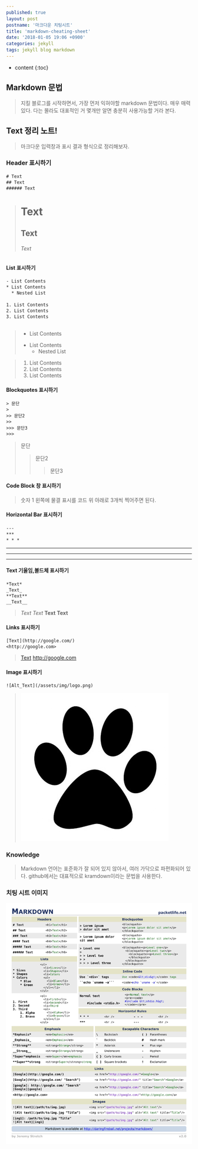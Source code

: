 ```yaml
---
published: true
layout: post
postname: '마크다운 치팅시트'
title: 'markdown-cheating-sheet'
date: '2018-01-05 19:06 +0900'
categories: jekyll
tags: jekyll blog markdown
---
```


* content
{:toc}

## Markdown 문법
> 지킬 블로그를 시작하면서, 가장 먼저 익혀야할 markdown 문법이다. 매우 매력있다.
다는 몰라도 대표적인 거 몇개만 알면 충분히 사용가능할 거라 본다.

## Text 정리 노트!

> 마크다운 입력창과 표시 결과 형식으로 정리해보자.

### Header 표시하기

```
# Text
## Text
###### Text
```
> # Text
> ## Text
> ###### Text

#### List 표시하기

```
- List Contents
* List Contents
  * Nested List
  
1. List Contents
2. List Contents
3. List Contents
  
```
> - List Contents
> * List Contents
>   * Nested List

> 1. List Contents
> 2. List Contents
> 3. List Contents

#### Blockquotes 표시하기

```
> 문단
>
>> 문단2
>>
>>> 문단3
>>>
```
> 문단
>
>> 문단2
>>
>>> 문단3
>>>

#### Code Block 창 표시하기

> 숫자 1 왼쪽에 물결 표시를 코드 위 아래로 3개씩 찍어주면 된다.

#### Horizontal Bar 표시하기

```
---
***
* * *
```
---
***
* * *

#### Text 기울임,볼드체 표시하기
```
*Text*
_Text_
**Text**
__Text__
```
> *Text*
> _Text_
> **Text**
> __Text__

#### Links 표시하기
```
[Text](http://google.com/)
<http://google.com>
```
> [Text](http://google.com/)
> <http://google.com>

#### Image 표시하기
```
![Alt_Text](/assets/img/logo.png)
```
> ![Alt_Text](/assets/img/logo.png)

### Knowledge
> Markdown 언어는 표준화가 잘 되어 있지 않아서, 여러 가닥으로 파편화되어 있다. github에서는 대표적으로 kramdown이라는 문법을 사용한다.

### 치팅 시트 이미지
![마크다운치팅시트](/assets/img/Markdown.jpg)
